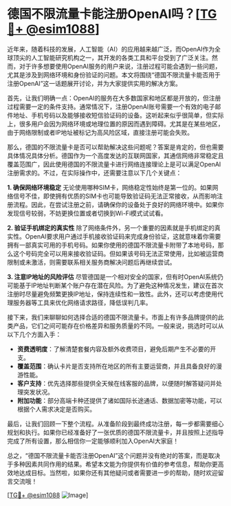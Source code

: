 # 德国不限流量卡能注册OpenAI吗？[[TG💪+ @esim1088](https://t.me/s/esim1088)]

近年来，随着科技的发展，人工智能（AI）的应用越来越广泛，而OpenAI作为全球顶尖的人工智能研究机构之一，其开发的各类工具和平台受到了广泛关注。然而，对于许多想要使用OpenAI服务的用户来说，注册过程可能会遇到一些问题，尤其是涉及到网络环境和身份验证的问题。本文将围绕“德国不限流量卡能否用于注册OpenAI”这一话题展开讨论，并为大家提供实用的解决方案。

首先，让我们明确一点：OpenAI的服务在大多数国家和地区都是开放的，但注册过程需要一定的条件支持。通常情况下，注册OpenAI账号需要一个有效的电子邮件地址、手机号码以及能够接收短信验证码的设备。这听起来似乎很简单，但实际上，很多用户会因为网络环境或地理位置的原因而遇到障碍。尤其是在某些地区，由于网络限制或者IP地址被标记为高风险区域，直接注册可能会失败。

那么，德国的不限流量卡是否可以帮助解决这些问题呢？答案是肯定的，但也需要具体情况具体分析。德国作为一个高度发达的互联网国家，其通信网络非常稳定且覆盖范围广，因此使用德国的不限流量卡进行网络连接理论上是可以满足OpenAI注册需求的。不过，在实际操作中，还需要注意以下几个关键点：

**1. 确保网络环境稳定**
无论使用哪种SIM卡，网络稳定性始终是第一位的。如果网络信号不佳，即使拥有优质的SIM卡也可能导致验证码无法正常接收，从而影响注册流程。因此，在尝试注册之前，请确保你的设备处于良好的网络环境中。如果你发现信号较弱，不妨更换位置或者切换到Wi-Fi模式试试看。

**2. 验证手机绑定的真实性**
除了网络条件外，另一个重要的因素就是手机绑定的真实性。OpenAI要求用户通过手机接收验证码来完成身份验证，这就意味着你需要拥有一部真实可用的手机号码。如果你使用的德国不限流量卡附带了本地号码，那么这个号码完全可以用来接收验证码。但如果该号码无法正常使用，比如被运营商限制或未激活，则需要联系相关服务商解决问题后再继续尝试。

**3. 注意IP地址的风险评估**
尽管德国是一个相对安全的国家，但有时OpenAI系统仍可能基于IP地址判断某个账户存在潜在风险。为了避免这种情况发生，建议在首次注册时尽量避免频繁更换IP地址，保持连续性和一致性。此外，还可以考虑使用代理服务器等工具来优化网络请求路径，降低误判几率。

接下来，我们来聊聊如何选择合适的德国不限流量卡。市面上有许多品牌提供的此类产品，它们之间可能存在价格差异和服务质量的不同。一般来说，挑选时可以从以下几个方面入手：

- **资费透明度**：了解清楚套餐内容及额外收费项目，避免后期产生不必要的开支。
- **覆盖范围**：确认卡片是否支持所在地区的所有主要运营商，并且具备良好的漫游性能。
- **客户支持**：优先选择那些提供全天候在线客服的品牌，以便随时解答疑问并处理突发状况。
- **附加功能**：部分高端卡种还提供了诸如国际长途通话、数据加密等功能，可以根据个人需求决定是否购买。

最后，让我们回顾一下整个流程。从准备阶段到最终成功注册，每一步都需要细心规划和执行。如果你已经准备好了一张优质的德国不限流量卡，并且按照上述指导完成了所有设置，那么相信你一定能够顺利加入OpenAI大家庭！

总之，“德国不限流量卡能否注册OpenAI”这个问题并没有绝对的答案，而是取决于多种因素共同作用的结果。希望本文能为你提供有价值的参考信息，帮助你更高效地达成目标。当然啦，如果你还有其他疑问或者需要进一步的帮助，随时欢迎留言交流哦！

[[TG💪+ @esim1088](https://t.me/s/esim1088) ![Image](https://i.postimg.cc/4NQfJmqS/Snipaste-2025-05-13-00-14-12.png)]